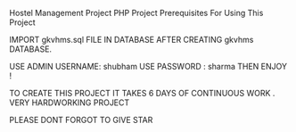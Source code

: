 Hostel Management Project 
PHP Project 
Prerequisites For Using This Project

IMPORT gkvhms.sql FILE IN DATABASE AFTER CREATING gkvhms DATABASE.

USE ADMIN USERNAME: shubham
USE PASSWORD : sharma
 THEN ENJOY !
 
 TO CREATE THIS PROJECT  IT TAKES 6 DAYS OF CONTINUOUS WORK . VERY HARDWORKING PROJECT
 
 PLEASE DONT FORGOT TO GIVE STAR 
 
